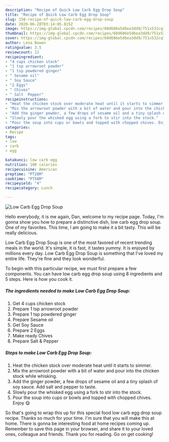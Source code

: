 ```yaml
---
description: "Recipe of Quick Low Carb Egg Drop Soup"
title: "Recipe of Quick Low Carb Egg Drop Soup"
slug: 158-recipe-of-quick-low-carb-egg-drop-soup
date: 2020-06-28T03:14:05.815Z
image: https://img-global.cpcdn.com/recipes/60d686e5d6ea3dd9/751x532cq70/low-carb-egg-drop-soup-recipe-main-photo.jpg
thumbnail: https://img-global.cpcdn.com/recipes/60d686e5d6ea3dd9/751x532cq70/low-carb-egg-drop-soup-recipe-main-photo.jpg
cover: https://img-global.cpcdn.com/recipes/60d686e5d6ea3dd9/751x532cq70/low-carb-egg-drop-soup-recipe-main-photo.jpg
author: Lena Bowen
ratingvalue: 3.5
reviewcount: 12
recipeingredient:
- "4 cups chicken stock"
- "1 tsp arrowroot powder"
- "1 tsp powdered ginger"
- " Sesame oil"
- " Soy Sauce"
- "2 Eggs"
- " Chives"
- " Salt  Pepper"
recipeinstructions:
- "Heat the chicken stock over moderate heat until it starts to simmer."
- "Mix the arrowroot powder with a bit of water and pour into the chicken stock while whisking."
- "Add the ginger powder, a few drops of sesame oil and a tiny splash of soy sauce. Add salt and pepper to taste."
- "Slowly pour the whisked egg using a fork to stir into the stock."
- "Pour the soup into cups or bowls and topped with chopped chives. Enjoy 😋"
categories:
- Recipe
tags:
- low
- carb
- egg

katakunci: low carb egg 
nutrition: 100 calories
recipecuisine: American
preptime: "PT28M"
cooktime: "PT58M"
recipeyield: "4"
recipecategory: Lunch

---
```



![Low Carb Egg Drop Soup](https://img-global.cpcdn.com/recipes/60d686e5d6ea3dd9/751x532cq70/low-carb-egg-drop-soup-recipe-main-photo.jpg)

Hello everybody, it is me again, Dan, welcome to my recipe page. Today, I'm gonna show you how to prepare a distinctive dish, low carb egg drop soup. One of my favorites. This time, I am going to make it a bit tasty. This will be really delicious.



Low Carb Egg Drop Soup is one of the most favored of recent trending meals in the world. It's simple, it is fast, it tastes yummy. It is enjoyed by millions every day. Low Carb Egg Drop Soup is something that I've loved my entire life. They're fine and they look wonderful.


To begin with this particular recipe, we must first prepare a few components. You can have low carb egg drop soup using 8 ingredients and 5 steps. Here is how you cook it.

<!--inarticleads1-->

##### The ingredients needed to make Low Carb Egg Drop Soup:

1. Get 4 cups chicken stock
1. Prepare 1 tsp arrowroot powder
1. Prepare 1 tsp powdered ginger
1. Prepare  Sesame oil
1. Get  Soy Sauce
1. Prepare 2 Eggs
1. Make ready  Chives
1. Prepare  Salt &amp; Pepper




<!--inarticleads2-->

##### Steps to make Low Carb Egg Drop Soup:

1. Heat the chicken stock over moderate heat until it starts to simmer.
1. Mix the arrowroot powder with a bit of water and pour into the chicken stock while whisking.
1. Add the ginger powder, a few drops of sesame oil and a tiny splash of soy sauce. Add salt and pepper to taste.
1. Slowly pour the whisked egg using a fork to stir into the stock.
1. Pour the soup into cups or bowls and topped with chopped chives. Enjoy 😋




So that's going to wrap this up for this special food low carb egg drop soup recipe. Thanks so much for your time. I'm sure that you will make this at home. There is gonna be interesting food at home recipes coming up. Remember to save this page in your browser, and share it to your loved ones, colleague and friends. Thank you for reading. Go on get cooking!
